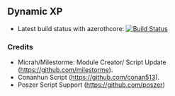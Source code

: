 ## Dynamic XP
- Latest build status with azerothcore: [![Build Status](https://travis-ci.org/milestorme/mod-dynamic-xp.svg?branch=master)](https://travis-ci.com/milestorme/mod-dynamic-xp)
### Credits
- Micrah/Milestorme: Module Creator/ Script Update (https://github.com/milestorme).
- Conanhun Script (https://github.com/conan513).
- Poszer Script Support (https://github.com/poszer)
